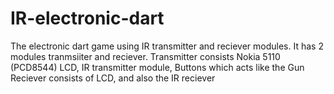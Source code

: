 # IR-electronic-dart
The electronic dart game using IR transmitter and reciever modules. It has 2 modules tranmsiiter and reciever. 
Transmitter consists Nokia 5110 (PCD8544) LCD, IR transmitter module, Buttons which acts like the Gun
Reciever consists of LCD, and also the IR reciever
